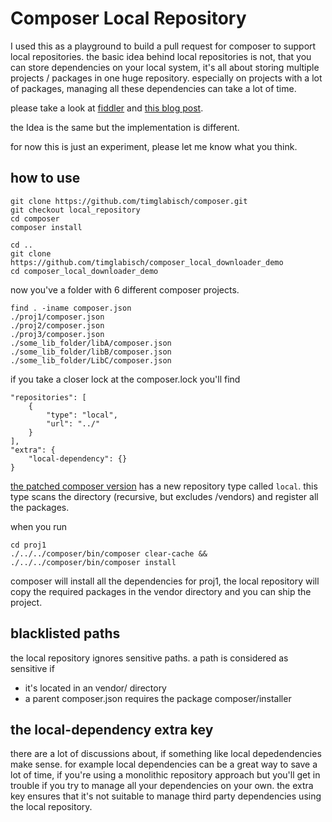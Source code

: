 # Composer Local Repository

I used this as a playground to build a pull request for composer to support local repositories.
the basic idea behind local repositories is not, that you can store dependencies on your local system,
it's all about storing multiple projects / packages in one huge repository.
especially on projects with a lot of packages, managing all these dependencies can take a lot of time.

please take a look at [fiddler](https://github.com/beberlei/fiddler/blob/master/README.md) and [this blog post](http://www.whitewashing.de/2015/04/11/monolithic_repositories_with_php_and_composer.html).

the Idea is the same but the implementation is different.

for now this is just an experiment, please let me know what you think.

## how to use


```
git clone https://github.com/timglabisch/composer.git
git checkout local_repository
cd composer
composer install

cd ..
git clone https://github.com/timglabisch/composer_local_downloader_demo
cd composer_local_downloader_demo
```

now you've a folder with 6 different composer projects.


```
find . -iname composer.json
./proj1/composer.json
./proj2/composer.json
./proj3/composer.json
./some_lib_folder/libA/composer.json
./some_lib_folder/libB/composer.json
./some_lib_folder/LibC/composer.json
```

if you take a closer lock at the composer.lock you'll find


```
"repositories": [
    {
        "type": "local",
        "url": "../"
    }
],
"extra": {
    "local-dependency": {}
}
```

[the patched composer version](https://github.com/timglabisch/composer/tree/local_repository) has a new repository type called `local`.
this type scans the directory (recursive, but excludes /vendors) and register all the packages.

when you run

```
cd proj1
./../../composer/bin/composer clear-cache && ./../../composer/bin/composer install
```

composer will install all the dependencies for proj1,
the local repository will copy the required packages in the vendor directory and you can ship the project.

## blacklisted paths
the local repository ignores sensitive paths.
a path is considered as sensitive if
- it's located in an vendor/ directory
- a parent composer.json requires the package composer/installer

## the local-dependency extra key
there are a lot of discussions about, if something like local depedendencies make sense.
for example local dependencies can be a great way to save a lot of time, if you're using a monolithic repository approach but you'll get
in trouble if you try to manage all your dependencies on your own.
the extra key ensures that it's not suitable to manage third party dependencies using the local repository.
